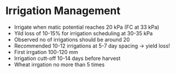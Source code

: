 # Irrigation Management

- Irrigate when matic potential reaches 20 kPa (FC at 33 kPa)
- Yild loss of 10-15% for irrigation scheduling at 30-35 kPa
- Observed no of irrigations should be around 20 
- Recommended 10-12 irrigations at 5-7 day spacing -> yield loss!
- First irrgation 100-120 mm
- Irrigation cutt-off 10-14 days before harvest
- Wheat irrgation no more than 5 times
